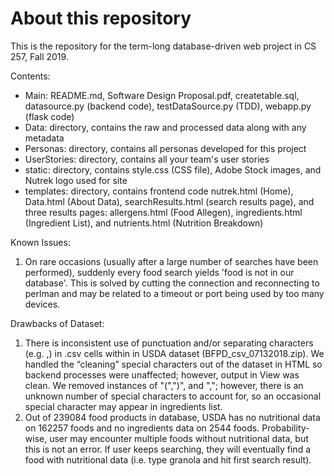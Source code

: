 # About this repository
This is the repository for the term-long database-driven web project in CS 257, Fall 2019.

Contents:
- Main: README.md, Software Design Proposal.pdf, createtable.sql, datasource.py (backend code), testDataSource.py (TDD), webapp.py (flask code)
- Data: directory, contains the raw and processed data along with any metadata
- Personas: directory, contains all personas developed for this project
- UserStories: directory, contains all your team's user stories
- static: directory, contains style.css (CSS file), Adobe Stock images, and Nutrek logo used for site
- templates: directory, contains frontend code nutrek.html (Home), Data.html (About Data), searchResults.html (search results page), and three results pages: allergens.html (Food Allegen), ingredients.html (Ingredient List), and nutrients.html (Nutrition Breakdown)


Known Issues: 
1. On rare occasions (usually after a large number of searches have been performed), suddenly every food search yields 'food is not in our database'. This is solved by cutting the connection and reconnecting to perlman and may be related to a timeout or port being used by too many devices. 

Drawbacks of Dataset:
1. There is inconsistent use of punctuation and/or separating characters (e.g. ,) in .csv cells within in USDA dataset (BFPD_csv_07132018.zip). We handled the “cleaning” special characters out of the dataset in HTML so backend processes were unaffected; however, output in View was clean. We removed instances of "(",")", and ","; however, there is an unknown number of special characters to account for, so an occasional special character may appear in ingredients list.
2. Out of 239084 food products in database, USDA has no nutritional data on 162257 foods and no ingredients data on 2544 foods. Probability-wise, user may encounter multiple foods without nutritional data, but this is not an error. If user keeps searching, they will eventually find a food with nutritional data (i.e. type granola and hit first search result).
